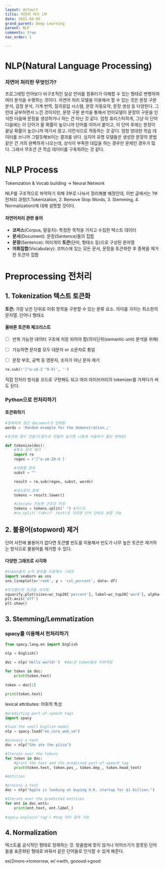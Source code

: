 ```yaml
---
layout: default
title: 자연어 처리 1부                                                                 
date: 2021-04-05
grand_parent: Deep Learning
parent: NLP
comments: true
nav_order: 1

---
```




# NLP(Natural Language Processing)

### 자연어 처리란 무엇인가? 

프로그래밍 언어보다 비구조적인 일상 언어를 컴퓨터가 이해할 수 있는 형태로 변형하여 여러 분석을 수행하는 것이다. 자연어 처리 모델을 이용해서 할 수 있는 것은 문장 구문 분석, 감정 분석, 기계 번역, 질의응답 시스템, 문장 자동요약, 문장 생성 등 다양한다. 그런데 공부하면서 느낀 것이지만, 문장 구문 분석을 통해서 언어모델이 문장의 구문을 인식한 다음에 문장을 생성하거나 하는 건 아닌 것 같다. 엄청 휴리스틱하게, 그냥 이 단어 다음에는 이 단어가 올 확률이 높으니까 단어를 이어서 붙이고,  이 단어 후에는 문장이 끝날 확률이 높으니까 여기서 끊고..이런식으로 작동하는 것 같다. 엄청 방대한 학습 데이터를 쓰니까 그럴듯해보이는 결과를 낸다.  심지어 유명 모델들은 생성한 문장의 문법 같은 건 거의 완벽하게 나오는데, 상식이 부족한 대답을 하는 경우만 문제인 경우가 많다. 그래서 무조건 큰 학습 데이터를 구축하려는 것 같다. 



# NLP Process



Tokenization & Vocab building -> Neural Network





NLP를 구조적으로 파악하기 위해 3부로 나눠서 정리해볼 예정인데, 이번 글에서는 1부 전처리 과정(1.Tokenization, 2. Remove Stop Words, 3. Stemming, 4. Normalization)에 대해 설명할 것이다. 



#### 자연어처리 관련 용어

- **코퍼스**(Corpus, 말뭉치):  특정한 목적을 가지고 수집한 텍스트 데이터
- **문서**(Document): 문장(Sentence)들의 집합
- **문장**(Sentence): 여러개의 **토큰**(단어, 형태소 등)으로 구성된 문자열 
- **어휘집합**(Vocabulary): 코퍼스에 있는 모든 문서, 문장을 토큰화한 후 중복을 제거한 토큰의 집합



# Preprocessing 전처리



## 1. Tokenization 텍스트 토큰화

**토큰:** 가장 낮은 단위로 어휘 항목을 구분할 수 있는 분류 요소. 의미를 가지는 최소한의 문자열. 단어나 형태소



#### 올바른 토큰화 체크리스트

- [ ]  반복 가능한 데이터 구조에 저장 되어야 함(의미단위(semantic unit) 분석을 위해)

- [ ]  가능하면 문자를 모두 대문자 or 소문자로 통일

- [ ]  문장 부호, 공백 등 영문자, 숫자가 아닌 문자 제거

```python
re.sub(r'[^a-zA-Z ^0-9]', '')
```

직접 전처리 방식을 코드로 구현해도 되고 여러 라이브러리의 tokenizer를 가져다가 써도 된다.

### Python으로 전처리하기

#### 토큰화하기

```python
#정제되지 않은 document가 입력됨
words = 'Random example for the demonstration.;'

#토큰화 함수 만들기(함수로 만들어 놓으면 나중에 사용하기 훨씬 편해짐)

def tokenize(doc):
	#특수 문자 제거
    import re
    regex = r'[^a-zA-Z0-9 ]'

    #치환할 문자
    subst = ""

    result = re.sub(regex, subst, words)

    #대소문자 정제
    tokens = result.lower()

    #iterate 가능한 구조로 저장
    tokens = tokens.split(" ") #리스트
    #re.split('(\W+)?'.text)로 자르면 단어 단위로 분할 가능


```



## 2. 불용어(stopword) 제거

단어 사전에 불용어가 없다면 토큰별 빈도를 이용해서 빈도가 너무 높은 토큰은 제거하는 방식으로 불용어를 제거할 수 있다.



#### 다양한 그래프로 시각화

```python
#token들의 누적 분포를 이용해서 그래프 
import seaborn as sns
sns.lineplot(x='rank', y = 'cul_percent', data= df)

#트리맵으로 토큰들 시각화
squarify.plot(sizes=wc_top20['percent'], label=wc_top20['word'], alpha=0.6)
plt.axis('off')
plt.show()
```



## 3. Stemming/Lemmatization

### spacy를 이용해서 전처리하기

```python
from spacy.lang.en import English

nlp = English()
 
doc = nlp('Hello world!')  #doc은 token들로 이루어짐

for token in doc:
    print(token.text)
    
token = doc[1]

print(token.text)
```

lexical attributes: 어휘적 특성

```python
#predicting part-of-speech tags
import spacy

#load the small English model
nlp = spacy.load("en_core_web_sm")

#process a text
doc = nlp("She ate the pizza")

#Iterate over the tokens
for token in doc:
    #print the text and the predicted part-of-speech tag
    print(token.text, token.pos_, token.dep_, token.head_text)
```

```python
#entities

#process a text
doc = nlp("Apple is looking at buying U.K. startup for $1 billion.")

#Iterate over the predicted entities
for ent in doc.ents:
    print(ent.text, ent.label_)
    
#spacy.explain('tag') #tag 의미 검색 가능
```



## 4. Normalization

텍스트를 공식적인 형태로 정제하는 것. 맞춤법에 맞지 않거나 띄어쓰기가 잘못된 단어들을 표준화된 형태로 바꿔서 같은 단어들로 인식할 수 있게 해준다.

ex)2moro->tomorrow, w/->with, gooood->good